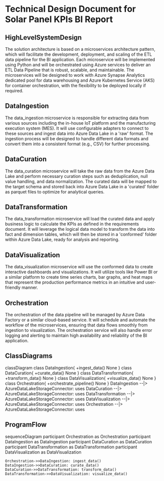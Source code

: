 # Technical Design Document for Solar Panel KPIs BI Report

## HighLevelSystemDesign

The solution architecture is based on a microservices architecture pattern, which will facilitate the development, deployment, and scaling of the ETL data pipeline for the BI application. Each microservice will be implemented using Python and will be orchestrated using Azure services to deliver an ETL Data Pipeline that is robust, scalable, and maintainable. The microservices will be designed to work with Azure Synapse Analytics dedicated pool for data warehousing and Azure Kubernetes Service (AKS) for container orchestration, with the flexibility to be deployed locally if required.

## DataIngestion

The data_ingestion microservice is responsible for extracting data from various sources including the in-house IoT platform and the manufacturing execution system (MES). It will use configurable adapters to connect to these sources and ingest data into Azure Data Lake in a 'raw' format. The ingestion process will be designed to handle different data formats and convert them into a consistent format (e.g., CSV) for further processing.

## DataCuration

The data_curation microservice will take the raw data from the Azure Data Lake and perform necessary curation steps such as deduplication, null value handling, and data normalization. The curated data will be mapped to the target schema and stored back into Azure Data Lake in a 'curated' folder as parquet files to optimize for analytical queries.

## DataTransformation

The data_transformation microservice will load the curated data and apply business logic to calculate the KPIs as defined in the requirements document. It will leverage the logical data model to transform the data into fact and dimension tables, which will then be stored in a 'conformed' folder within Azure Data Lake, ready for analysis and reporting.

## DataVisualization

The data_visualization microservice will use the conformed data to create interactive dashboards and visualizations. It will utilize tools like Power BI or a similar platform to create time series charts, bar graphs, and heat maps that represent the production performance metrics in an intuitive and user-friendly manner.

## Orchestration

The orchestration of the data pipeline will be managed by Azure Data Factory or a similar cloud-based service. It will schedule and automate the workflow of the microservices, ensuring that data flows smoothly from ingestion to visualization. The orchestration service will also handle error logging and alerting to maintain high availability and reliability of the BI application.

## ClassDiagrams

classDiagram
    class DataIngestion{
        +ingest_data() None
    }
    class DataCuration{
        +curate_data() None
    }
    class DataTransformation{
        +transform_data() None
    }
    class DataVisualization{
        +visualize_data() None
    }
    class Orchestration{
        +orchestrate_pipeline() None
    }
    DataIngestion --|> AzureDataLakeStorageConnector: uses
    DataCuration --|> AzureDataLakeStorageConnector: uses
    DataTransformation --|> AzureDataLakeStorageConnector: uses
    DataVisualization --|> AzureDataLakeStorageConnector: uses
    Orchestration --|> AzureDataLakeStorageConnector: uses

## ProgramFlow

sequenceDiagram
    participant Orchestration as Orchestration
    participant DataIngestion as DataIngestion
    participant DataCuration as DataCuration
    participant DataTransformation as DataTransformation
    participant DataVisualization as DataVisualization

    Orchestration->>DataIngestion: ingest_data()
    DataIngestion->>DataCuration: curate_data()
    DataCuration->>DataTransformation: transform_data()
    DataTransformation->>DataVisualization: visualize_data()

